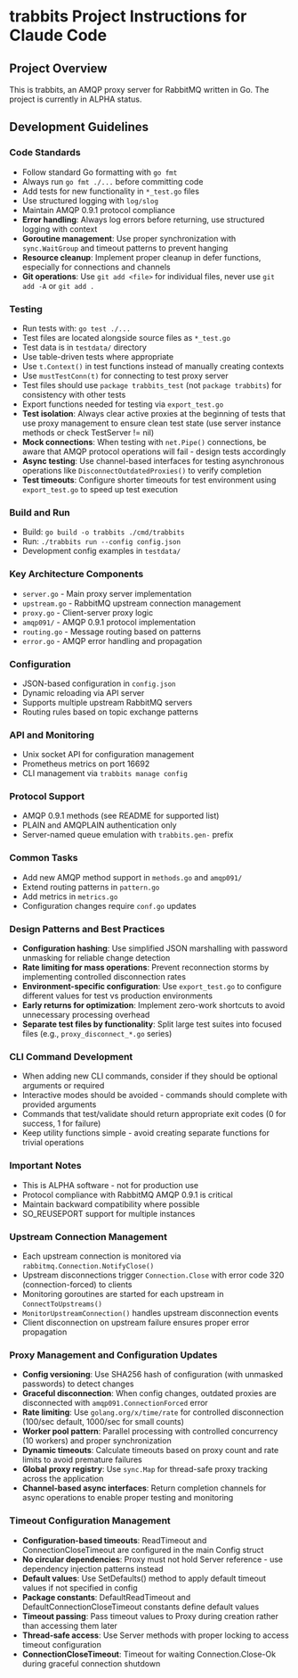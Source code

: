 # trabbits Project Instructions for Claude Code

## Project Overview
This is trabbits, an AMQP proxy server for RabbitMQ written in Go. The project is currently in ALPHA status.

## Development Guidelines

### Code Standards
- Follow standard Go formatting with `go fmt`
- Always run `go fmt ./...` before committing code
- Add tests for new functionality in `*_test.go` files
- Use structured logging with `log/slog`
- Maintain AMQP 0.9.1 protocol compliance
- **Error handling**: Always log errors before returning, use structured logging with context
- **Goroutine management**: Use proper synchronization with `sync.WaitGroup` and timeout patterns to prevent hanging
- **Resource cleanup**: Implement proper cleanup in defer functions, especially for connections and channels
- **Git operations**: Use `git add <file>` for individual files, never use `git add -A` or `git add .`

### Testing
- Run tests with: `go test ./...`
- Test files are located alongside source files as `*_test.go`
- Test data is in `testdata/` directory
- Use table-driven tests where appropriate
- Use `t.Context()` in test functions instead of manually creating contexts
- Use `mustTestConn(t)` for connecting to test proxy server
- Test files should use `package trabbits_test` (not `package trabbits`) for consistency with other tests
- Export functions needed for testing via `export_test.go`
- **Test isolation**: Always clear active proxies at the beginning of tests that use proxy management to ensure clean test state (use server instance methods or check TestServer != nil)
- **Mock connections**: When testing with `net.Pipe()` connections, be aware that AMQP protocol operations will fail - design tests accordingly
- **Async testing**: Use channel-based interfaces for testing asynchronous operations like `DisconnectOutdatedProxies()` to verify completion
- **Test timeouts**: Configure shorter timeouts for test environment using `export_test.go` to speed up test execution

### Build and Run
- Build: `go build -o trabbits ./cmd/trabbits`
- Run: `./trabbits run --config config.json`
- Development config examples in `testdata/`

### Key Architecture Components
- `server.go` - Main proxy server implementation
- `upstream.go` - RabbitMQ upstream connection management
- `proxy.go` - Client-server proxy logic
- `amqp091/` - AMQP 0.9.1 protocol implementation
- `routing.go` - Message routing based on patterns
- `error.go` - AMQP error handling and propagation

### Configuration
- JSON-based configuration in `config.json`
- Dynamic reloading via API server
- Supports multiple upstream RabbitMQ servers
- Routing rules based on topic exchange patterns

### API and Monitoring
- Unix socket API for configuration management
- Prometheus metrics on port 16692
- CLI management via `trabbits manage config`

### Protocol Support
- AMQP 0.9.1 methods (see README for supported list)
- PLAIN and AMQPLAIN authentication only
- Server-named queue emulation with `trabbits.gen-` prefix

### Common Tasks
- Add new AMQP method support in `methods.go` and `amqp091/`
- Extend routing patterns in `pattern.go`
- Add metrics in `metrics.go`
- Configuration changes require `conf.go` updates

### Design Patterns and Best Practices
- **Configuration hashing**: Use simplified JSON marshalling with password unmasking for reliable change detection
- **Rate limiting for mass operations**: Prevent reconnection storms by implementing controlled disconnection rates
- **Environment-specific configuration**: Use `export_test.go` to configure different values for test vs production environments
- **Early returns for optimization**: Implement zero-work shortcuts to avoid unnecessary processing overhead
- **Separate test files by functionality**: Split large test suites into focused files (e.g., `proxy_disconnect_*.go` series)

### CLI Command Development
- When adding new CLI commands, consider if they should be optional arguments or required
- Interactive modes should be avoided - commands should complete with provided arguments
- Commands that test/validate should return appropriate exit codes (0 for success, 1 for failure)
- Keep utility functions simple - avoid creating separate functions for trivial operations

### Important Notes
- This is ALPHA software - not for production use
- Protocol compliance with RabbitMQ AMQP 0.9.1 is critical
- Maintain backward compatibility where possible
- SO_REUSEPORT support for multiple instances

### Upstream Connection Management
- Each upstream connection is monitored via `rabbitmq.Connection.NotifyClose()`
- Upstream disconnections trigger `Connection.Close` with error code 320 (connection-forced) to clients
- Monitoring goroutines are started for each upstream in `ConnectToUpstreams()`
- `MonitorUpstreamConnection()` handles upstream disconnection events
- Client disconnection on upstream failure ensures proper error propagation

### Proxy Management and Configuration Updates
- **Config versioning**: Use SHA256 hash of configuration (with unmasked passwords) to detect changes
- **Graceful disconnection**: When config changes, outdated proxies are disconnected with `amqp091.ConnectionForced` error
- **Rate limiting**: Use `golang.org/x/time/rate` for controlled disconnection (100/sec default, 1000/sec for small counts)
- **Worker pool pattern**: Parallel processing with controlled concurrency (10 workers) and proper synchronization
- **Dynamic timeouts**: Calculate timeouts based on proxy count and rate limits to avoid premature failures
- **Global proxy registry**: Use `sync.Map` for thread-safe proxy tracking across the application
- **Channel-based async interfaces**: Return completion channels for async operations to enable proper testing and monitoring

### Timeout Configuration Management
- **Configuration-based timeouts**: ReadTimeout and ConnectionCloseTimeout are configured in the main Config struct
- **No circular dependencies**: Proxy must not hold Server reference - use dependency injection patterns instead
- **Default values**: Use SetDefaults() method to apply default timeout values if not specified in config
- **Package constants**: DefaultReadTimeout and DefaultConnectionCloseTimeout constants define default values
- **Timeout passing**: Pass timeout values to Proxy during creation rather than accessing them later
- **Thread-safe access**: Use Server methods with proper locking to access timeout configuration
- **ConnectionCloseTimeout**: Timeout for waiting Connection.Close-Ok during graceful connection shutdown
